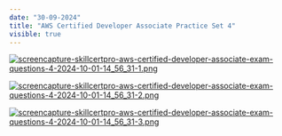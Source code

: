 ```yaml
---
date: "30-09-2024"
title: "AWS Certified Developer Associate Practice Set 4"
visible: true
---
```

<a href="/blog/images/screencapture-skillcertpro-aws-certified-developer-associate-exam-questions-4-2024-10-01-14_56_31-1.png" target="_blank"><img src="/blog/images/screencapture-skillcertpro-aws-certified-developer-associate-exam-questions-4-2024-10-01-14_56_31-1.png" alt="screencapture-skillcertpro-aws-certified-developer-associate-exam-questions-4-2024-10-01-14_56_31-1.png" /></a>

<a href="/blog/images/screencapture-skillcertpro-aws-certified-developer-associate-exam-questions-4-2024-10-01-14_56_31-2.png" target="_blank"><img src="/blog/images/screencapture-skillcertpro-aws-certified-developer-associate-exam-questions-4-2024-10-01-14_56_31-2.png" alt="screencapture-skillcertpro-aws-certified-developer-associate-exam-questions-4-2024-10-01-14_56_31-2.png" /></a>

<a href="/blog/images/screencapture-skillcertpro-aws-certified-developer-associate-exam-questions-4-2024-10-01-14_56_31-3.png" target="_blank"><img src="/blog/images/screencapture-skillcertpro-aws-certified-developer-associate-exam-questions-4-2024-10-01-14_56_31-3.png" alt="screencapture-skillcertpro-aws-certified-developer-associate-exam-questions-4-2024-10-01-14_56_31-3.png" /></a>